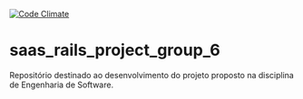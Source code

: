 [![Code Climate](https://codeclimate.com/github/Marcus-vinicius-pcs/saas_rails_project_group_6.png)](https://codeclimate.com/github/Marcus-vinicius-pcs/saas_rails_project_group_6)

# saas_rails_project_group_6
Repositório destinado ao desenvolvimento do projeto proposto na disciplina de Engenharia de Software.
